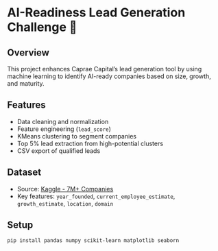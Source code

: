 # AI-Readiness Lead Generation Challenge 🚀

## Overview
This project enhances Caprae Capital’s lead generation tool by using machine learning to identify AI-ready companies based on size, growth, and maturity.

## Features
- Data cleaning and normalization
- Feature engineering (`lead_score`)
- KMeans clustering to segment companies
- Top 5% lead extraction from high-potential clusters
- CSV export of qualified leads

## Dataset
- Source: [Kaggle - 7M+ Companies](https://www.kaggle.com/datasets/farhanmd29/companies-dataset)
- Key features: `year_founded`, `current_employee_estimate`, `growth_estimate`, `location`, `domain`

## Setup
```bash
pip install pandas numpy scikit-learn matplotlib seaborn
